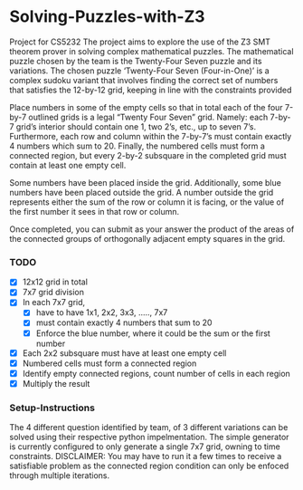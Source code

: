 # Solving-Puzzles-with-Z3
Project for CS5232
The project aims to explore the use of the Z3 SMT theorem prover in solving complex mathematical puzzles. The mathematical puzzle chosen by the team is the Twenty-Four Seven puzzle and its variations. The chosen puzzle ‘Twenty-Four Seven (Four-in-One)’ is a complex sudoku variant that involves finding the correct set of numbers that satisfies the 12-by-12 grid, keeping in line with the constraints provided

Place numbers in some of the empty cells so that in total each of the four 7-by-7 outlined grids is a legal “Twenty Four Seven” grid. Namely: each 7-by-7 grid’s interior should contain one 1, two 2’s, etc., up to seven 7’s. Furthermore, each row and column within the 7-by-7’s must contain exactly 4 numbers which sum to 20. Finally, the numbered cells must form a connected region, but every 2-by-2 subsquare in the completed grid must contain at least one empty cell.

Some numbers have been placed inside the grid. Additionally, some blue numbers have been placed outside the grid. A number outside the grid represents either the sum of the row or column it is facing, or the value of the first number it sees in that row or column.

Once completed, you can submit as your answer the product of the areas of the connected groups of orthogonally adjacent empty squares in the grid.

### TODO 
- [x] 12x12 grid in total
- [x] 7x7 grid division
- [x] In each 7x7 grid, 
  - [x] have to have 1x1, 2x2, 3x3, ....., 7x7
  - [x] must contain exactly 4 numbers that sum to 20
  - [x] Enforce the blue number, where it could be the sum or the first number
- [x] Each 2x2 subsquare must have at least one empty cell
- [x] Numbered cells must form a connected region
- [x] Identify empty connected regions, count number of cells in each region
- [x] Multiply the result

### Setup-Instructions
The 4 different question identified by team, of 3 different variations can be solved using their respective python impelmentation. The simple generator is currently configured to only generate a single 7x7 grid, owning to time constraints. DISCLAIMER: You may have to run it a few times to receive a satisfiable problem as the connected region condition can only be enfoced through multiple iterations.
